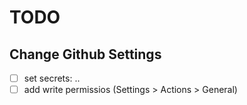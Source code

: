 # TODO

## Change Github Settings
- [ ] set secrets: ..
- [ ] add write permissios (Settings > Actions > General)
